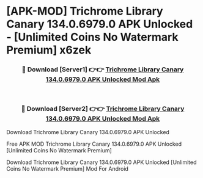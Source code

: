 # [APK-MOD] Trichrome Library Canary 134.0.6979.0 APK Unlocked - [Unlimited Coins No Watermark Premium] x6zek



<div align="center">
<h3>🔴 Download [Server1] 👉👉 <a href="https://momento.my/?title=Trichrome_Library_Canary_134.0.6979.0_APK_Unlocked">Trichrome Library Canary 134.0.6979.0 APK Unlocked Mod Apk</a></h3><br>

<h3>🔴 Download [Server2] 👉👉 <a href="https://momento.my/?title=Trichrome_Library_Canary_134.0.6979.0_APK_Unlocked">Trichrome Library Canary 134.0.6979.0 APK Unlocked Mod Apk</a></h3>
</div>



Download Trichrome Library Canary 134.0.6979.0 APK Unlocked 

Free APK MOD Trichrome Library Canary 134.0.6979.0 APK Unlocked [Unlimited Coins No Watermark Premium]

Download Trichrome Library Canary 134.0.6979.0 APK Unlocked [Unlimited Coins No Watermark Premium] Mod For Android
